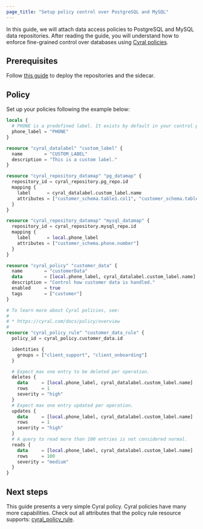 ```yaml
---
page_title: "Setup policy control over PostgreSQL and MySQL"
---
```


In this guide, we will attach data access policies to PostgreSQL and MySQL data
repositories. After reading the guide, you will understand how to enforce
fine-grained control over databases using [Cyral
policies](https://cyral.com/docs/policy/overview/).

## Prerequisites

Follow [this
guide](https://registry.terraform.io/providers/cyralinc/cyral/latest/docs/guides/setup_cp_and_deploy_sidecar)
to deploy the repositories and the sidecar.

## Policy

Set up your policies following the example below:

```terraform
locals {
  # PHONE is a predefined label. It exists by default in your control plane.
  phone_label = "PHONE"
}

resource "cyral_datalabel" "custom_label" {
  name        = "CUSTOM_LABEL"
  description = "This is a custom label."
}

resource "cyral_repository_datamap" "pg_datamap" {
  repository_id = cyral_repository.pg_repo.id
  mapping {
    label      = cyral_datalabel.custom_label.name
    attributes = ["customer_schema.table1.col1", "customer_schema.table1.col2"]
  }
}

resource "cyral_repository_datamap" "mysql_datamap" {
  repository_id = cyral_repository.mysql_repo.id
  mapping {
    label      = local.phone_label
    attributes = ["customer_schema.phone.number"]
  }
}

resource "cyral_policy" "customer_data" {
  name        = "customerData"
  data        = [local.phone_label, cyral_datalabel.custom_label.name]
  description = "Control how customer data is handled."
  enabled     = true
  tags        = ["customer"]
}

# To learn more about Cyral policies, see:
#
# * https://cyral.com/docs/policy/overview
#
resource "cyral_policy_rule" "customer_data_rule" {
  policy_id = cyral_policy.customer_data.id

  identities {
    groups = ["client_support", "client_onboarding"]
  }

  # Expect max one entry to be deleted per operation.
  deletes {
    data     = [local.phone_label, cyral_datalabel.custom_label.name]
    rows     = 1
    severity = "high"
  }
  # Expect max one entry updated per operation.
  updates {
    data     = [local.phone_label, cyral_datalabel.custom_label.name]
    rows     = 1
    severity = "high"
  }
  # A query to read more than 100 entries is not considered normal.
  reads {
    data     = [local.phone_label, cyral_datalabel.custom_label.name]
    rows     = 100
    severity = "medium"
  }
}
```

## Next steps

This guide presents a very simple Cyral policy. Cyral policies have many more
capabilities. Check out all attributes that the policy rule resource supports:
[cyral_policy_rule](https://registry.terraform.io/providers/cyralinc/cyral/latest/docs/resources/policy_rule).
